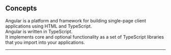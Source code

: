 ## Concepts

Angular is a platform and framework for building single-page client applications
using HTML and TypeScript.  
Angular is written in TypeScript.  
It implements core and optional functionality as a set of TypeScript libraries
that you import into your applications.

---

